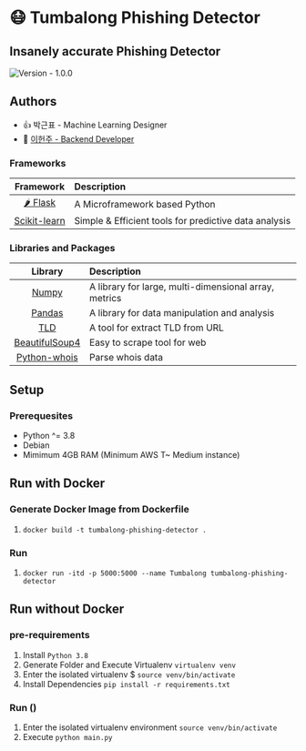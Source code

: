 # 😷 Tumbalong Phishing Detector

## Insanely accurate Phishing Detector

![Version - 1.0.0](https://img.shields.io/badge/Version-1.0.0-orange.svg)

## Authors

- 👍 박근표 - Machine Learning Designer
- 🍙 [이헌주 - Backend Developer](slave@c11.kr)

### Frameworks

|                           Framework                            | Description                                           |
| :------------------------------------------------------------: | :---------------------------------------------------- |
| [🌶 Flask](https://https://flask.palletsprojects.com/en/2.0.x/) | A Microframework based Python                         |
|            [Scikit-learn](https://scikit-learn.org)            | Simple & Efficient tools for predictive data analysis |

### Libraries and Packages

|                               Library                               | Description                                           |
| :-----------------------------------------------------------------: | :---------------------------------------------------- |
|                     [Numpy](https://numpy.org/)                     | A library for large, multi-dimensional array, metrics |
|                 [Pandas](https://pandas.pydata.org)                 | A library for data manipulation and analysis          |
|            [TLD](https://github.com/barseghyanartur/tld)            | A tool for extract TLD from URL                       |
| [BeautifulSoup4](http://www.crummy.com/software/BeautifulSoup/bs4/) | Easy to scrape tool for web                           |
|       [Python-whois](https://github.com/richardpenman/whois)        | Parse whois data                                      |

## Setup

### Prerequesites

- Python ^= 3.8
- Debian
- Mimimum 4GB RAM (Minimum AWS T~ Medium instance)

## Run with Docker

### Generate Docker Image from Dockerfile

1. `docker build -t tumbalong-phishing-detector .`

### Run

1. `docker run -itd -p 5000:5000 --name Tumbalong tumbalong-phishing-detector`

## Run without Docker

### pre-requirements

1. Install `Python 3.8`
2. Generate Folder and Execute Virtualenv `virtualenv venv`
3. Enter the isolated virtualenv $ `source venv/bin/activate`
4. Install Dependencies `pip install -r requirements.txt`

### Run ()

1. Enter the isolated virtualenv environment `source venv/bin/activate`
2. Execute `python main.py`
